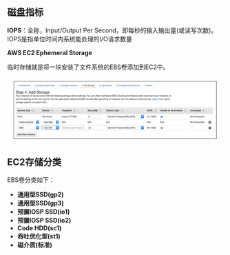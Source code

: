 ## **磁盘指标**

**IOPS**：全称，Input/Output Per Second，即每秒的输入输出量(或读写次数)。IOPS是指单位时间内系统能处理的I/O请求数量



**AWS EC2 Ephemeral Storage**

临时存储就是将一块安装了文件系统的EBS卷添加到EC2中。

![image-20211115112804959](https://raw.githubusercontent.com/jsabook/githubPic/main/myblog/image-20211115112804959.png)



## **EC2存储分类**

EBS卷分类如下：

- **通用型SSD(gp2)**
- **通用型SSD(gp3)**
- **预置IOSP SSD(io1)**
- **预置IOSP SSD(io2)**
- **Code HDD(sc1)**
- **吞吐优化型(st1)**
- **磁介质(标准)**

